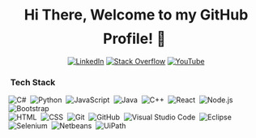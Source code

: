 
<h1 align="center">Hi There, Welcome to my GitHub Profile! 👋 <img height="40"></h1>

<div align=center>
<a href="https://www.linkedin.com/in/karen-delgado-it/"><img src="https://img.shields.io/badge/Linkedin-0077b5?style=flat&logo=linkedin" alt="LinkedIn" /></a>
<a href="https://stackoverflow.com/users/7994352/tana"><img src="https://img.shields.io/badge/Stack Overflow-f48024?style=flat&logo=stackoverflow&logoColor=white" alt="Stack Overflow" /></a>
<a href="https://www.youtube.com/channel/UCTGH9EEl5c0be2sAcqf1d9Q/"><img src="https://img.shields.io/badge/YouTube-FF0000?style=flat&logo=YouTube&logoColor=white" alt="YouTube" /></a>
</div>
       
### &nbsp;Tech Stack
![C#](https://img.shields.io/badge/C%20-%232370ED.svg?logo=c&logoColor=white)&nbsp;
![Python](https://img.shields.io/badge/-Python-05122A?style=flat&logo=python)&nbsp;
![JavaScript](https://img.shields.io/badge/-JavaScript-05122A?style=flat&logo=javascript)&nbsp;
![Java](https://img.shields.io/badge/-Java-05122A?style=flat&logo=Java&logoColor=FFA518)&nbsp;
![C++](https://img.shields.io/badge/-C++-05122A?style=flat&logo=C%2B%2B&logoColor=00599C)&nbsp;
![React](https://img.shields.io/badge/-React-05122A?style=flat&logo=react)&nbsp;
![Node.js](https://img.shields.io/badge/-Node.js-05122A?style=flat&logo=node.js)&nbsp;
![Bootstrap](https://img.shields.io/badge/-Bootstrap-05122A?style=flat&logo=bootstrap&logoColor=563D7C)\
![HTML](https://img.shields.io/badge/-HTML-05122A?style=flat&logo=HTML5)&nbsp;
![CSS](https://img.shields.io/badge/-CSS-05122A?style=flat&logo=CSS3&logoColor=1572B6)&nbsp;
![Git](https://img.shields.io/badge/-Git-05122A?style=flat&logo=git)&nbsp;
![GitHub](https://img.shields.io/badge/-GitHub-05122A?style=flat&logo=github)&nbsp;
![Visual Studio Code](https://img.shields.io/badge/-Visual%20Studio%20Code-05122A?style=flat&logo=visual-studio-code&logoColor=007ACC)&nbsp;
![Eclipse](https://img.shields.io/badge/-Eclipse-05122A?style=flat&logo=eclipse-ide&logoColor=2C2255)&nbsp;
![Selenium](https://img.shields.io/badge/selenium-%2343B02A.svg?&style=plastic&logo=selenium&logoColor=white)&nbsp;
![Netbeans](https://img.shields.io/badge/-Eclipse-05122A?style=flat&logo=eclipse-ide&logoColor=2C2255)&nbsp;
![UiPath](https://img.shields.io/badge/Uipath-ED4215?style=flat&logo=Uipath&logoColor=white)&nbsp;
